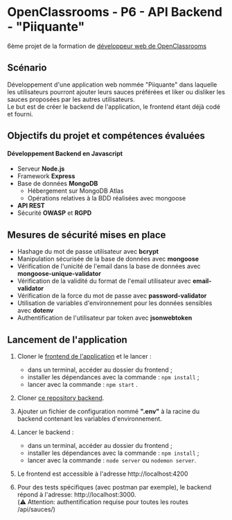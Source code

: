 # OpenClassrooms - P6 - API Backend - "Piiquante"

6ème projet de la formation de [développeur web de OpenClassrooms](https://openclassrooms.com/fr/paths/185-developpeur-web)

## Scénario

Développement d'une application web nommée "Piiquante" dans laquelle les utilisateurs pourront ajouter leurs sauces préférées et liker ou disliker les sauces proposées par les autres utilisateurs.  
Le but est de créer le backend de l'application, le frontend étant déjà codé et fourni.

## Objectifs du projet et compétences évaluées
#### Développement Backend en Javascript

- Serveur **Node.js**
- Framework **Express**
- Base de données **MongoDB**
  - Hébergement sur MongoDB Atlas
  - Opérations relatives à la BDD réalisées avec mongoose
- **API REST**
- Sécurité **OWASP** et **RGPD**

## Mesures de sécurité mises en place

- Hashage du mot de passe utilisateur avec **bcrypt**
- Manipulation sécurisée de la base de données avec **mongoose**
- Vérification de l'unicité de l'email dans la base de données avec **mongoose-unique-validator**
- Vérification de la validité du format de l'email utilisateur avec **email-validator**
- Vérification de la force du mot de passe avec **password-validator**
- Utilisation de variables d'environnement pour les données sensibles avec **dotenv**
- Authentification de l'utilisateur par token avec **jsonwebtoken**


## Lancement de l'application

1. Cloner le [frontend  de l'application](https://github.com/OpenClassrooms-Student-Center/Web-Developer-P6) et le lancer : 
   - dans un terminal, accéder au dossier du frontend ;
   - installer les dépendances avec la commande : `npm install` ;
   - lancer avec la commande : `npm start` .
      
2. Cloner [ce repository backend](https://github.com/Blackophelie/P6-OC-Dev-Web-Piiquante.git).

3. Ajouter un fichier de configuration nommé **".env"** à la racine du backend contenant les variables d'environnement.

4. Lancer le backend :
   - dans un terminal, accéder au dossier du frontend ;
   - installer les dépendances avec la commande : `npm install` ;
   - lancer avec la commande : `node server` ou `nodemon server`.

5. Le frontend est accessible à l'adresse http://localhost:4200

6. Pour des tests spécifiques (avec postman par exemple), le backend répond à l'adresse: http://localhost:3000.  
(:warning: Attention: authentification requise pour toutes les routes /api/sauces/)
